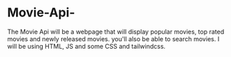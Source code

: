 # Movie-Api-
The Movie Api will be a webpage that will display popular movies, top rated movies and newly released movies. you'll also be able to search movies. I will be using HTML, JS and some CSS and tailwindcss.
